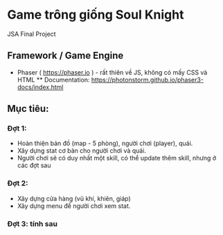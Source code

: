 # Game trông giống Soul Knight
JSA Final Project

## Framework / Game Engine
* Phaser ( https://phaser.io ) - rất thiên về JS, không có mấy CSS và HTML
** Documentation: https://photonstorm.github.io/phaser3-docs/index.html

## Mục tiêu:
  ### Đợt 1:
  * Hoàn thiện bản đồ (map - 5 phòng), người chơi (player), quái.
  * Xây dựng stat cơ bản cho người chơi và quái.
  * Người chơi sẽ có duy nhất một skill, có thể update thêm skill, nhưng ở các đợt sau
  
  ### Đợt 2:
  * Xây dựng cửa hàng (vũ khí, khiên, giáp)
  * Xây dựng menu để người chơi xem stat.
  
  ### Đợt 3: tính sau
